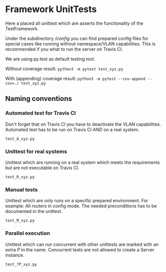 # Framework UnitTests
Here a placed all unittest which are asserts the functionality of the TestFramework.

Under the subdirectory */config* you can find prepared config files for special cases like running without namespace/VLAN capabilities.
This is recommended if you what to run the server on Travis CI.

We are using py.test as default testing tool.

Without coverage result: `python3 -m pytest test_xyz.py`

With (appending) coverage result: `python3 -m pytest --cov-append --cov=./ test_xyz.py`

## Naming conventions
### Automated test for Travis CI
Don't forget that on Travis CI you have to deactivate the VLAN capabilities.
Automated test has to be run on Travis CI _AND_ on a real system.

`test_A_xyz.py`

### Unittest for real systems
Unittest which are running on a real system which meets the requirements but are not executable on Travis CI.

`test_R_xyz.py`

### Manual tests
Unittest which are only runs on a specific prepared environment. For example: All routers in config mode.
The needed preconditions has to be documented in the unittest.

`test_M_xyz.py`

### Parallel execution
Unittest which can run concurrent with other unittests are marked with an extra _P_ in the name.
Concurrent tests are not allowed to create a Server instance.

`test_?P_xyz.py`
